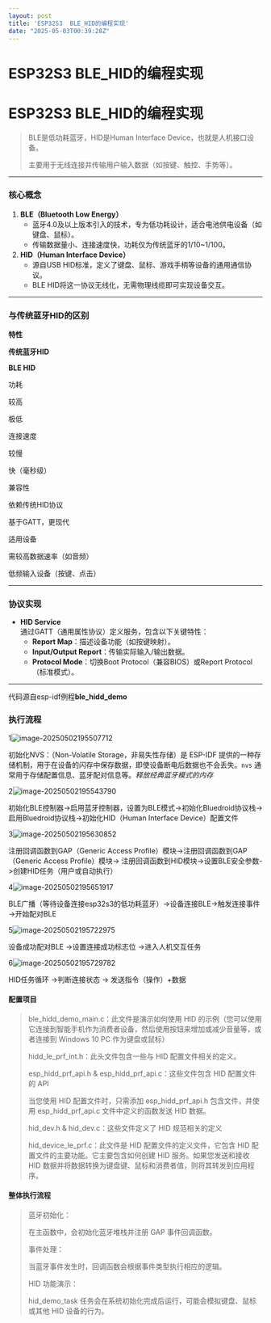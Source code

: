 ```yaml
---
layout: post
title: 'ESP32S3  BLE_HID的编程实现'
date: "2025-05-03T00:39:28Z"
---
```

ESP32S3 BLE\_HID的编程实现
=====================

ESP32S3 BLE\_HID的编程实现
=====================

> BLE是低功耗蓝牙，HID是Human Interface Device，也就是人机接口设备。
> 
> 主要用于无线连接并传输用户输入数据（如按键、触控、手势等）。

* * *

### **核心概念**

1.  **BLE（Bluetooth Low Energy）**
    *   蓝牙4.0及以上版本引入的技术，专为低功耗设计，适合电池供电设备（如键盘、鼠标）。
    *   传输数据量小、连接速度快，功耗仅为传统蓝牙的1/10~1/100。
2.  **HID（Human Interface Device）**
    *   源自USB HID标准，定义了键盘、鼠标、游戏手柄等设备的通用通信协议。
    *   BLE HID将这一协议无线化，无需物理线缆即可实现设备交互。

* * *

### **与传统蓝牙HID的区别**

**特性**

**传统蓝牙HID**

**BLE HID**

功耗

较高

极低

连接速度

较慢

快（毫秒级）

兼容性

依赖传统HID协议

基于GATT，更现代

适用设备

需较高数据速率（如音频）

低频输入设备（按键、点击）

* * *

### **协议实现**

*   **HID Service**  
    通过GATT（通用属性协议）定义服务，包含以下关键特性：
    *   **Report Map**：描述设备功能（如按键映射）。
    *   **Input/Output Report**：传输实际输入/输出数据。
    *   **Protocol Mode**：切换Boot Protocol（兼容BIOS）或Report Protocol（标准模式）。

* * *

代码源自esp-idf例程**ble\_hidd\_demo**

### 执行流程

1![image-20250502195507712](https://img2023.cnblogs.com/blog/3281938/202505/3281938-20250502204407501-516134262.png)

初始化NVS：（Non-Volatile Storage，非易失性存储）是 ESP-IDF 提供的一种存储机制，用于在设备的闪存中保存数据，即使设备断电后数据也不会丢失。`nvs` 通常用于存储配置信息、蓝牙配对信息等。_释放经典蓝牙模式的内存_

2![image-20250502195543790](https://img2023.cnblogs.com/blog/3281938/202505/3281938-20250502204408050-157654301.png)

初始化BLE控制器->启用蓝牙控制器，设置为BLE模式->初始化Bluedroid协议栈->启用Bluedroid协议栈->初始化HID（Human Interface Device）配置文件

3![image-20250502195630852](https://img2023.cnblogs.com/blog/3281938/202505/3281938-20250502204408524-1734573555.png)

注册回调函数到GAP（Generic Access Profile）模块->注册回调函数到GAP（Generic Access Profile）模块-> 注册回调函数到HID模块->设置BLE安全参数->创建HID任务（用户或自动执行）

4![image-20250502195651917](https://img2023.cnblogs.com/blog/3281938/202505/3281938-20250502204408963-724343996.png)

BLE广播（等待设备连接esp32s3的低功耗蓝牙）->设备连接BLE->触发连接事件 ->开始配对BLE

5![image-20250502195722975](https://img2023.cnblogs.com/blog/3281938/202505/3281938-20250502204409338-926225286.png)

设备成功配对BLE ->设置连接成功标志位 ->进入人机交互任务

6![image-20250502195729782](https://img2023.cnblogs.com/blog/3281938/202505/3281938-20250502204409686-1243929280.png)

HID任务循环 ->判断连接状态 -> 发送指令（操作）+数据

#### 配置项目

> ble\_hidd\_demo\_main.c：此文件是演示如何使用 HID 的示例（您可以使用它连接到智能手机作为消费者设备，然后使用按钮来增加或减少音量等，或者连接到 Windows 10 PC 作为键盘或鼠标）
> 
> hidd\_le\_prf\_int.h：此头文件包含一些与 HID 配置文件相关的定义。
> 
> esp\_hidd\_prf\_api.h & esp\_hidd\_prf\_api.c：这些文件包含 HID 配置文件的 API
> 
> 当您使用 HID 配置文件时，只需添加 esp\_hidd\_prf\_api.h 包含文件，并使用 esp\_hidd\_prf\_api.c 文件中定义的函数发送 HID 数据。
> 
> hid\_dev.h & hid\_dev.c：这些文件定义了 HID 规范相关的定义
> 
> hid\_device\_le\_prf.c：此文件是 HID 配置文件的定义文件，它包含 HID 配置文件的主要功能。它主要包含如何创建 HID 服务。如果您发送和接收 HID 数据并将数据转换为键盘键、鼠标和消费者值，则将其转发到应用程序。

#### 整体执行流程

> 蓝牙初始化：
> 
> 在主函数中，会初始化蓝牙堆栈并注册 GAP 事件回调函数。
> 
> 事件处理：
> 
> 当蓝牙事件发生时，回调函数会根据事件类型执行相应的逻辑。
> 
> HID 功能演示：
> 
> hid\_demo\_task 任务会在系统初始化完成后运行，可能会模拟键盘、鼠标或其他 HID 设备的行为。